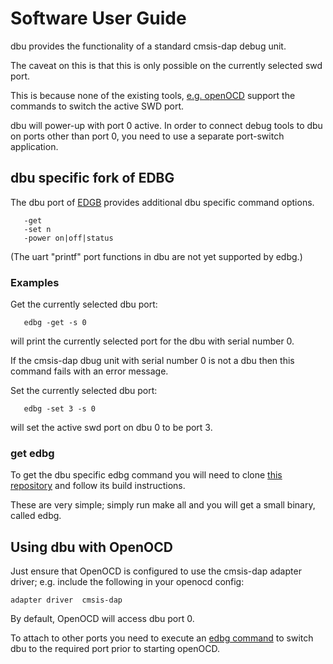 # Software User Guide

dbu provides the functionality of a standard cmsis-dap debug unit.

The caveat on this is that this is only possible on the currently selected swd port.

This is because none of the existing tools, [e.g. openOCD](#using-dbu-with-openocd) support the commands to switch the active SWD port.

dbu will power-up with port 0 active.  In order to connect debug tools to dbu on ports other than port 0, you need to use a separate port-switch application. 

## dbu specific fork of EDBG

The dbu port of [EDGB](https://github.com/brucebiotech/edbg) provides additional dbu specific command options.
```
   -get
   -set n
   -power on|off|status
```

(The uart "printf" port functions in dbu are not yet supported by edbg.)

### Examples

Get the currently selected dbu port:
```
   edbg -get -s 0 
```
will print the currently selected port for the dbu with serial number 0.

If the cmsis-dap dbug unit with serial number 0 is not a dbu then this command fails with an error message.

Set the currently selected dbu port:
```
   edbg -set 3 -s 0 
```
will set the active swd port on dbu 0 to be port 3.

### get edbg

To get the dbu specific edbg command you will need to clone [this repository](https://github.com/brucebiotech/edbg) and follow its build instructions.

These are very simple; simply run make all and you will get a small binary, called edbg.

## Using dbu with OpenOCD

Just ensure that OpenOCD is configured to use the cmsis-dap adapter driver; e.g. include the following in your openocd config:

```
adapter driver  cmsis-dap
```
By default, OpenOCD will access dbu port 0.  

To attach to other ports you need to execute an [edbg command](#examples) to switch dbu to the required port prior to starting openOCD.
